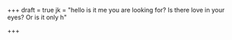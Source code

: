 +++
draft = true
jk = "hello is it me you are looking for? Is there love in your eyes? Or is it only h"

+++
